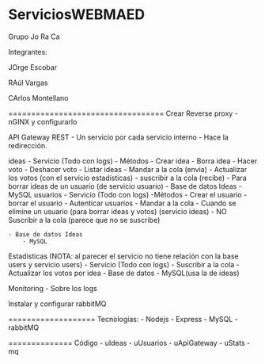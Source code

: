 # ServiciosWEBMAED

Grupo Jo Ra Ca

Integrantes:

JOrge Escobar

RAúl Vargas

CArlos Montellano

==================================
Crear Reverse proxy
	- nGINX y configurarlo
	
API Gateway REST
	- Un servicio por cada servicio interno
		- Hace la redirección.

ideas
	- Servicio (Todo con logs)
		- Métodos
			- Crear idea
			- Borra idea
			- Hacer voto
			- Deshacer voto 
			- Listar ideas
		- Mandar a la cola (envia)
			- Actualizar los votos (con el servicio estadísticas)
		- suscribir a la cola (recibe)
			- Para borrar ideas de un usuario (de servicio usuario)
	- Base de datos Ideas
		- MySQL
usuarios
	- Servicio (Todo con logs)
		-Métodos
			- Crear el usuario
			- borrar el usuario
			- Autenticar usuarios
		- Mandar a la cola
			- Cuando se elimine un usuario (para borrar ideas y votos) (servicio ideas)
		- NO Suscribir a la cola  (parece que no se suscribe)
			
	- Base de datos Ideas
		- MySQL

Estadisticas
	(NOTA: al parecer el servicio no tiene relación con la base users y servicio users)
	- Servicio (Todo con logs)
		- Suscribir a la cola
			- Actualizar los votos por idea
	- Base de datos 
		- MySQL(usa la de ideas)

Monitoring
	- Sobre los logs

Instalar y configurar rabbitMQ
	
===================
Tecnologías:
	- Nodejs
	- Express
	- MySQL
	- rabbitMQ
	
==============
Código
	- uIdeas
	- uUsuarios
	- uApiGateway
	- uStats
	- mq

